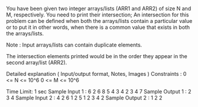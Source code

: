 You have been given two integer arrays/lists (ARR1 and ARR2) of size N and M, respectively. You need to print their intersection; An intersection for this problem can be defined when both the arrays/lists contain a particular value or to put it in other words, when there is a common value that exists in both the arrays/lists.

Note :
Input arrays/lists can contain duplicate elements.

The intersection elements printed would be in the order they appear in the second array/list (ARR2).


Detailed explanation ( Input/output format, Notes, Images )
Constraints :
0 <= N <= 10^6
0 <= M <= 10^6

Time Limit: 1 sec 
Sample Input 1 :
6
2 6 8 5 4 3
4
2 3 4 7 
Sample Output 1 :
2
3 
4
Sample Input 2 :
4
2 6 1 2
5
1 2 3 4 2
Sample Output 2 :
1 
2 
2

